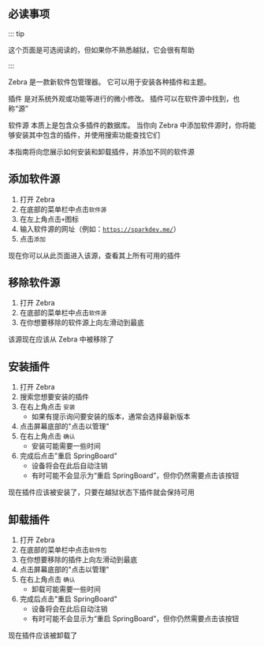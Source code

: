 ## 必读事项

::: tip


这个页面是可选阅读的，但如果你不熟悉越狱，它会很有帮助

:::


Zebra 是一款新软件包管理器。 它可以用于安装各种插件和主题。

<p><router-link to="/faq/#what-are-tweaks">插件</router-link> 是对系统外观或功能等进行的微小修改。 插件可以在软件源中找到，也称“源”</p>

<p><router-link to="/faq/#what-s-a-repo">软件源</router-link> 本质上是包含众多插件的数据库。 当你向 Zebra 中添加软件源时，你将能够安装其中包含的插件，并使用搜索功能查找它们</p>

本指南将向您展示如何安装和卸载插件，并添加不同的软件源

## 添加软件源

1. 打开 Zebra
1. 在底部的菜单栏中点击`软件源`
1. 在左上角点击`+`图标
1. 输入软件源的网址（例如：[`https://sparkdev.me/`](https://sparkdev.me/)）
1. 点击`添加`

现在你可以从此页面进入该源，查看其上所有可用的插件

## 移除软件源

1. 打开 Zebra
1. 在底部的菜单栏中点击`软件源`
1. 在你想要移除的软件源上向左滑动到最底

该源现在应该从 Zebra 中被移除了

## 安装插件

1. 打开 Zebra
1. 搜索您想要安装的插件
1. 在右上角点击 `安装`
    - 如果有提示询问要安装的版本，通常会选择最新版本
1. 点击屏幕底部的"点击以管理"
1. 在右上角点击 `确认`
    - 安装可能需要一些时间
1. 完成后点击<router-link to="/faq/#what-is-respringing">"重启 SpringBoard</router-link>"
    - 设备将会在此后自动注销
    - 有时可能不会显示为“重启 SpringBoard”，但你仍然需要点击该按钮

现在插件应该被安装了，只要在越狱状态下插件就会保持可用

## 卸载插件

1. 打开 Zebra
1. 在底部的菜单栏中点击`软件包`
1. 在你想要移除的插件上向左滑动到最底
1. 点击屏幕底部的"点击以管理"
1. 在右上角点击 `确认`
    - 卸载可能需要一些时间
1. 完成后点击<router-link to="/faq/#what-is-respringing">"重启 SpringBoard</router-link>"
    - 设备将会在此后自动注销
    - 有时可能不会显示为“重启 SpringBoard”，但你仍然需要点击该按钮

现在插件应该被卸载了

